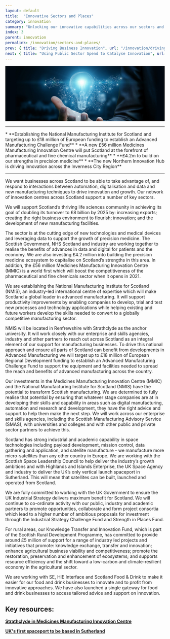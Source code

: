 ```yaml
---
layout: default
title:  "Innovative Sectors and Places"
category: innovation
summary: "Unlocking our innovative capabilities across our sectors and our places."
index: 3
parent: innovation
permalink: /innovation/sectors-and-places/
prev: { title: "Driving Business Innovation", url: "/innovation/driving-business-innovation/" }
next: { title: "Using Public Sector Spend to Catalyse Innovation", url: "/innovation/public-sector/" }
---
```


![A glowing light bulb](/assets/images/pageimages/innovation2.jpg)
<br>
<hr>
* **Establishing the National Manufacturing Institute for Scotland and targeting up to £18 million of European funding to establish  an Advanced Manufacturing Challenge Fund**
* **A new £56 million Medicines Manufacturing Innovation Centre will put Scotland at the forefront of pharmaceutical and fine chemical manufacturing**
* **£4.2m to build on our strengths in precision medicine**
* **The new Northern Innovation Hub is driving innovation across the Inverness City Region** 

<hr>

We want businesses across Scotland to be able to take advantage of, and respond to interactions between automation, digitalisation and data and new manufacturing techniques to drive innovation and growth.  Our network of innovation centres across Scotland support a number of key sectors. 

We will support Scotland’s thriving life sciences community in achieving its goal of  doubling its turnover to £8 billion by 2025 by: increasing exports; creating the right business environment to flourish; innovation; and the development of new manufacturing facilities. 

The sector is at the cutting edge of new technologies and medical devices and leveraging  data to support the growth of precision medicine. The Scottish Government, NHS Scotland and industry are working together to realise the benefits of advances in data and digital  for patients and the economy. We are also investing  £4.2 million into building the precision medicine ecosystem to capitalise on Scotland’s strengths in this area.  In addition, the £56 million Medicines Manufacturing Innovation Centre (MMIC) is a world first which will boost the competitiveness of the pharmaceutical and fine chemicals sector when it opens in 2021.

We are establishing the National Manufacturing Institute for Scotland (NMIS), an industry-led international centre of expertise which will make Scotland a global leader in advanced manufacturing. It will support productivity improvements by enabling companies to develop, trial and test new processes and technology applications while helping existing and future workers develop the skills needed to convert to a globally competitive manufacturing sector. 

NMIS will be located in Renfrewshire with Strathclyde as the anchor university. It will work closely with our enterprise and skills agencies, industry and other partners to reach out across Scotland as an integral element of our support for manufacturing businesses. To drive this national approach and ensure all parts of Scotland can benefit from developments in Advanced Manufacturing we will target up to £18 million of European Regional Development funding to establish an Advanced Manufacturing Challenge  Fund to support the equipment and facilities needed to spread the reach and benefits of advanced manufacturing across the country.

Our investments in the Medicines Manufacturing Innovation Centre (MMIC) and the  National Manufacturing Institute for Scotland (NMIS) have the potential to transform Scottish manufacturing. We are determined to fully realise that potential by ensuring that whatever stage companies are at in developing their skills and capability in areas such as digital manufacturing, automation and research and development, they have the right advice and support  to help them make the next step. We will work across our enterprise and skills agencies, including the Scottish Manufacturing Advisory Service (SMAS), with universities and colleges and with other public and private sector partners to achieve this. 

Scotland has strong industrial and academic capability in space technologies including payload development, mission control, data gathering and application, and satellite manufacture - we manufacture more micro-satellites than any other country in Europe.  We are working with the Scottish Space Leadership Council to help deliver the industry’s growth ambitions and with Highlands and Islands Enterprise, the UK Space Agency and industry to deliver the UK’s only vertical launch spaceport in Sutherland. This will mean that satellites can be built, launched and operated from Scotland.

We are fully committed to working with the UK Government to ensure the UK Industrial Strategy delivers maximum benefit for Scotland.  We will continue to co-ordinate activity with our public, industry and academic partners to promote opportunities, collaborate and form project consortia which lead to a higher number of ambitious proposals for investment through the Industrial Strategy Challenge Fund and Strength in Places Fund.

For rural areas, our  Knowledge Transfer and Innovation Fund, which is part of the Scottish Rural Development Programme, has committed to provide around £5 million of support for a range of industry led projects and initiatives that promote: knowledge exchange, transfer and innovation; enhance agricultural business viability and competitiveness; promote the restoration, preservation and enhancement of ecosystems; and supports resource efficiency and the shift toward a low-carbon and climate-resilient economy in the agricultural sector.

We are working with SE, HIE  Interface and Scotland Food & Drink to make it easier for our food and drink businesses to innovate and to profit from innovative approaches. We have also launched a single gateway for food and drink businesses to access tailored advice and support on innovation.


## Key resources:

**[Strathclyde in Medicines Manufacturing Innovation Centre](https://www.strath.ac.uk/whystrathclyde/news/strathclydeinmedicinesmanufacturinginnovationcentre/)**

**[UK's first spaceport to be based in Sutherland](http://www.hie.co.uk/regional-information/area-information/caithness-and-sutherland/uk-space-port/default.html)**

 
